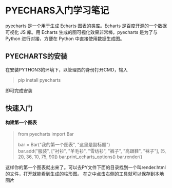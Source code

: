# PYECHARS入门学习笔记

pyecharts 是一个用于生成 Echarts 图表的类库。Echarts 是百度开源的一个数据可视化 JS 库。用 Echarts 生成的图可视化效果非常棒，pyecharts 是为了与 Python 进行对接，方便在 Python 中直接使用数据生成图。
## PYECHARTS的安装
在安装PYTHON3的环境下，以管理员的身份打开CMD，输入
>pip install pyecharts

即可完成安装

## 快速入门
#### 构建第一个图表
>from pyecharts import Bar
>
>bar = Bar("我的第一个图表", "这里是副标题")  
>bar.add("服装", ["衬衫", "羊毛衫", "雪纺衫", "裤子", "高跟鞋", "袜子"], [5, 20, 36, 10, 75, 90])
>bar.print_echarts_options()
>bar.render()

这样你的第一个图表就出来了。可以去PY文件下面的目录找到一个叫render.html的文件，打开就能看到生成的柱形图。
在之中点击右侧的工具就可以保存到本地图片
